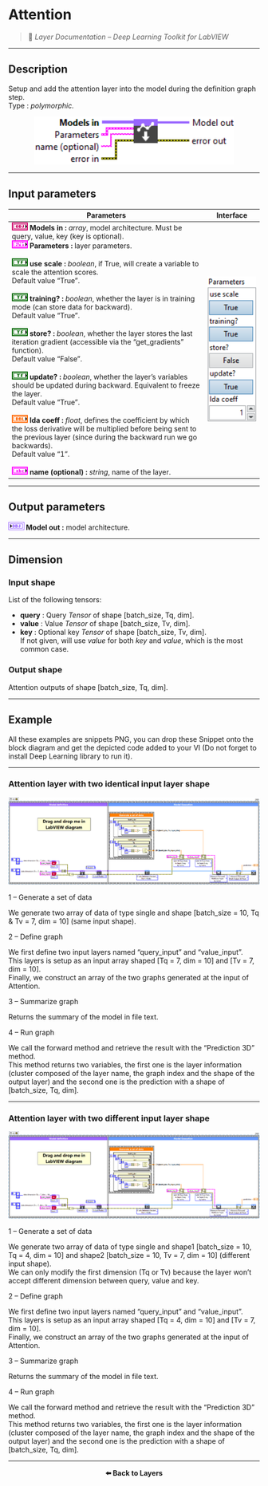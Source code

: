 # Attention

> 🔹 *Layer Documentation – Deep Learning Toolkit for LabVIEW*

---

## Description

Setup and add the attention layer into the model during the definition graph step.  
Type : *polymorphic.*

<p align="center">
  <img src="./Attention/attention_add_to_graph.png" alt="Attention Layer VI" width="400"/>
</p>

---

## Input parameters

| **Parameters** | **Interface** |
|----------------|----------------|
| **![OBJ](./Type/input_object.png) Models in :** *array*, model architecture. Must be query, value, key (key is optional). <br> **![FCT](./Type/cluster.png) Parameters :** layer parameters. <br><br> **![TF](./Type/booleen.png) use scale :** *boolean*, if True, will create a variable to scale the attention scores.<br>Default value “True”. <br><br> **![TF](./Type/booleen.png) training? :** *boolean*, whether the layer is in training mode (can store data for backward).<br>Default value “True”. <br><br> **![TF](./Type/booleen.png) store? :** *boolean*, whether the layer stores the last iteration gradient (accessible via the “get_gradients” function).<br>Default value “False”. <br><br> **![TF](./Type/booleen.png) update? :** *boolean*, whether the layer’s variables should be updated during backward. Equivalent to freeze the layer.<br>Default value “True”. <br><br> **![DBL](./Type/double.png) lda coeff :** *float*, defines the coefficient by which the loss derivative will be multiplied before being sent to the previous layer (since during the backward run we go backwards).<br>Default value “1”. <br><br> **![ABC](./Type/string.png) name (optional) :** *string*, name of the layer. | <img src="./_params/param_attention.png" alt="Attention Parameters" width="200"/> |

---

## Output parameters

**![OBJ](./Type/output_model.png) Model out :** model architecture.

---

## Dimension

### Input shape

List of the following tensors:
- **query** : Query *Tensor* of shape [batch_size, Tq, dim].  
- **value** : Value *Tensor* of shape [batch_size, Tv, dim].  
- **key** : Optional key *Tensor* of shape [batch_size, Tv, dim].  
  If not given, will use *value* for both *key* and *value*, which is the most common case.

### Output shape

Attention outputs of shape [batch_size, Tq, dim].

---

## Example

All these examples are snippets PNG, you can drop these Snippet onto the block diagram and get the depicted code added to your VI (Do not forget to install Deep Learning library to run it).

---

### Attention layer with two identical input layer shape

<p align="center">
  <img src="./Attention/1-attention-with-two-identical-input-layer-shape.png" alt="Attention identical input shapes"/>
</p>

1 – Generate a set of data  

We generate two array of data of type single and shape [batch_size = 10, Tq & Tv = 7, dim = 10] (same input shape).

2 – Define graph  

We first define two input layers named “query_input” and “value_input”.  
This layers is setup as an input array shaped [Tq = 7, dim = 10] and [Tv = 7, dim = 10].  
Finally, we construct an array of the two graphs generated at the input of Attention.

3 – Summarize graph  

Returns the summary of the model in file text.

4 – Run graph  

We call the forward method and retrieve the result with the “Prediction 3D” method.  
This method returns two variables, the first one is the layer information (cluster composed of the layer name, the graph index and the shape of the output layer) and the second one is the prediction with a shape of [batch_size, Tq, dim].

---

### Attention layer with two different input layer shape

<p align="center">
  <img src="./Attention/2-attention-with-two-different-input-layer-shape.png" alt="Attention different input shapes"/>
</p>

1 – Generate a set of data  

We generate two array of data of type single and shape1 [batch_size = 10, Tq = 4, dim = 10] and shape2 [batch_size = 10, Tv = 7, dim = 10] (different input shape).  
We can only modify the first dimension (Tq or Tv) because the layer won’t accept different dimension between query, value and key.

2 – Define graph  

We first define two input layers named “query_input” and “value_input”.  
This layers is setup as an input array shaped [Tq = 4, dim = 10] and [Tv = 7, dim = 10].  
Finally, we construct an array of the two graphs generated at the input of Attention.

3 – Summarize graph  

Returns the summary of the model in file text.

4 – Run graph  

We call the forward method and retrieve the result with the “Prediction 3D” method.  
This method returns two variables, the first one is the layer information (cluster composed of the layer name, the graph index and the shape of the output layer) and the second one is the prediction with a shape of [batch_size, Tq, dim].

---

<p align="center">
  <a href="../Layers.md" style="text-decoration:none; font-weight:bold;">⬅️ Back to Layers</a>
</p>
